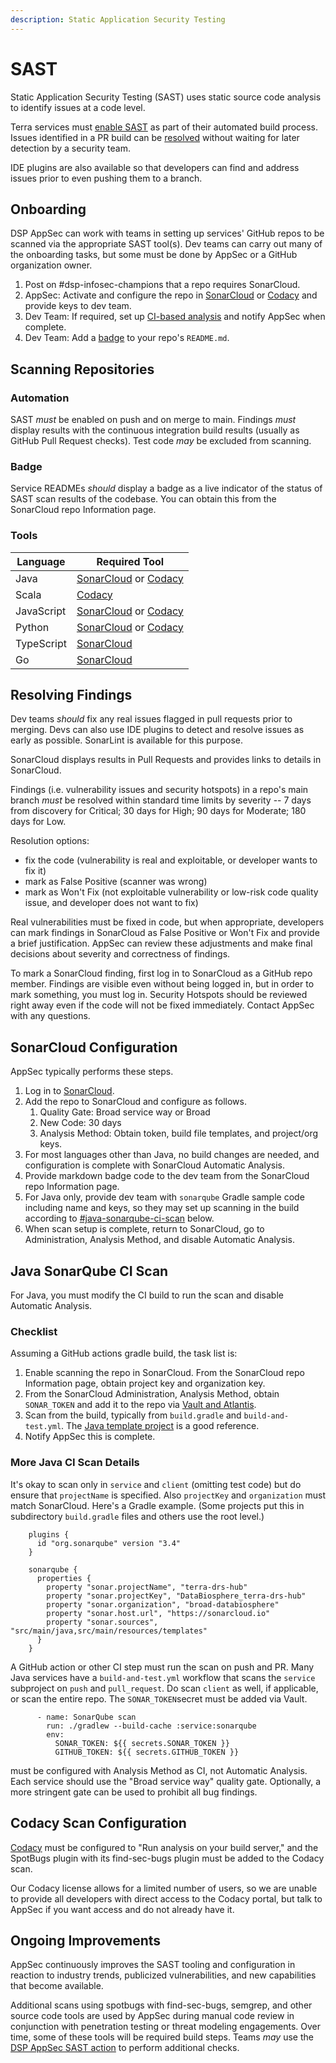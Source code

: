 ```yaml
---
description: Static Application Security Testing
---
```


# SAST

Static Application Security Testing (SAST) uses static source code analysis to identify issues at a code level.

Terra services must [enable SAST](sast-1.md#onboarding-sast-tools) as part of their automated build process. Issues identified in a PR build can be [resolved](sast-1.md#resolving-findings) without waiting for later detection by a security team.

IDE plugins are also available so that developers can find and address issues prior to even pushing them to a branch.

## **Onboarding**

DSP AppSec can work with teams in setting up services' GitHub repos to be scanned via the appropriate SAST tool(s). Dev teams can carry out many of the onboarding tasks, but some must be done by AppSec or a GitHub organization owner.

1. Post on #dsp-infosec-champions that a repo requires SonarCloud.
2. AppSec: Activate and configure the repo in [SonarCloud](sast-1.md#sonarcloud-configuration) or [Codacy](sast-1.md#codacy-scan-configuration) and provide keys to dev team.
3. Dev Team: If required, set up [CI-based analysis](sast-1.md#java-sonarqube-ci-scan) and notify AppSec when complete.
4. Dev Team: Add a [badge](sast-1.md#badge) to your repo's `README.md`.

## Scanning Repositories

### Automation

SAST _must_ be enabled on push and on merge to main. Findings _must_ display results with the continuous integration build results (usually as GitHub Pull Request checks). Test code _may_ be excluded from scanning.

### Badge

Service READMEs _should_ display a badge as a live indicator of the status of SAST scan results of the codebase. You can obtain this from the SonarCloud repo Information page.

### **Tools**

| Language   | Required Tool                                                                                     |
| ---------- | ------------------------------------------------------------------------------------------------- |
| Java       | [SonarCloud](sast-1.md#sonarcloud-configuration) or [Codacy](sast-1.md#codacy-scan-configuration) |
| Scala      | [Codacy](sast-1.md#codacy-scan-configuration)                                                     |
| JavaScript | [SonarCloud](sast-1.md#sonarcloud-configuration) or [Codacy](sast-1.md#codacy-scan-configuration) |
| Python     | [SonarCloud](sast-1.md#sonarcloud-configuration) or [Codacy](sast-1.md#codacy-scan-configuration) |
| TypeScript | [SonarCloud](sast-1.md#sonarcloud-configuration)                                                  |
| Go         | [SonarCloud](sast-1.md#sonarcloud-configuration)                                                  |

## **Resolving Findings**

Dev teams _should_ fix any real issues flagged in pull requests prior to merging. Devs can also use IDE plugins to detect and resolve issues as early as possible. SonarLint is available for this purpose.

SonarCloud displays results in Pull Requests and provides links to details in SonarCloud.&#x20;

Findings (i.e. vulnerability issues and security hotspots) in a repo's main branch _must_ be resolved within standard time limits by severity -- 7 days from discovery for Critical; 30 days for High; 90 days for Moderate; 180 days for Low.

Resolution options:

* fix the code (vulnerability is real and exploitable, or developer wants to fix it)
* mark as False Positive (scanner was wrong)
* mark as Won't Fix (not exploitable vulnerability or low-risk code quality issue, and developer does not want to fix)

Real vulnerabilities must be fixed in code, but when appropriate, developers can mark findings in SonarCloud as False Positive or Won't Fix and provide a brief justification. AppSec can review these adjustments and make final decisions about severity and correctness of findings.

To mark a SonarCloud finding, first log in to SonarCloud as a GitHub repo member. Findings are visible even without being logged in, but in order to mark something, you must log in. Security Hotspots should be reviewed right away even if the code will not be fixed immediately. Contact AppSec with any questions.

## **SonarCloud Configuration**

AppSec typically performs these steps.

1. Log in to [SonarCloud](https://sonarcloud.io).
2. Add the repo to SonarCloud and configure as follows.
   1. Quality Gate: Broad service way or Broad&#x20;
   2. New Code: 30 days
   3. Analysis Method: Obtain token, build file templates, and project/org keys.
3. For most languages other than Java, no build changes are needed, and configuration is complete with SonarCloud Automatic Analysis.&#x20;
4. Provide markdown badge code to the dev team from the SonarCloud repo Information page.
5. For Java only, provide dev team with `sonarqube` Gradle sample code including name and keys, so they may set up scanning in the build according to [#java-sonarqube-ci-scan](sast-1.md#java-sonarqube-ci-scan "mention") below.&#x20;
6. When scan setup is complete, return to SonarCloud, go to Administration, Analysis Method, and disable Automatic Analysis.

## Java SonarQube CI Scan

For Java, you must modify the CI build to run the scan and disable Automatic Analysis.&#x20;

### Checklist

Assuming a GitHub actions gradle build, the task list is:

1. Enable scanning the repo in SonarCloud. From the SonarCloud repo Information page, obtain project key and organization key.
2. From the SonarCloud Administration, Analysis Method, obtain `SONAR_TOKEN` and add it to the repo via [Vault and Atlantis](https://docs.google.com/document/d/1JbjV4xjAlSOuZY-2bInatl4av3M-y\_LmHQkLYyISYns).
3. Scan from the build, typically from `build.gradle` and `build-and-test.yml`. The [Java template project](https://github.com/DataBiosphere/terra-java-project-template) is a good reference.
4. Notify AppSec this is complete.

### **More Java CI Scan Details**

It's okay to scan only in `service` and `client` (omitting test code) but do ensure that `projectName` is specified. Also `projectKey` and `organization` must match SonarCloud. Here's a Gradle example. (Some projects put this in subdirectory `build.gradle` files and others use the root level.)

```clike
    plugins {
      id "org.sonarqube" version "3.4"
    }

    sonarqube {
      properties {
        property "sonar.projectName", "terra-drs-hub"
        property "sonar.projectKey", "DataBiosphere_terra-drs-hub"
        property "sonar.organization", "broad-databiosphere"
        property "sonar.host.url", "https://sonarcloud.io"
        property "sonar.sources", "src/main/java,src/main/resources/templates"
      }
    }
```

A GitHub action or other CI step must run the scan on push and PR. Many Java services have a `build-and-test.yml` workflow that scans the `service` subproject on `push` and `pull_request`. Do scan `client` as well, if applicable, or scan the entire repo. The `SONAR_TOKEN`secret must be added via Vault.

```
      - name: SonarQube scan
        run: ./gradlew --build-cache :service:sonarqube
        env:
          SONAR_TOKEN: ${{ secrets.SONAR_TOKEN }}
          GITHUB_TOKEN: ${{ secrets.GITHUB_TOKEN }}
```

must be configured with Analysis Method as CI, not Automatic Analysis. Each service should use the "Broad service way" quality gate. Optionally, a more stringent gate can be used to prohibit all bug findings.

## **Codacy Scan Configuration**

[Codacy](https://app.codacy.com) must be configured to "Run analysis on your build server," and the SpotBugs plugin with its find-sec-bugs plugin must be added to the Codacy scan.

Our Codacy license allows for a limited number of users, so we are unable to provide all developers with direct access to the Codacy portal, but talk to AppSec if you want access and do not already have it.

## **Ongoing Improvements**

AppSec continuously improves the SAST tooling and configuration in reaction to industry trends, publicized vulnerabilities, and new capabilities that become available.

Additional scans using spotbugs with find-sec-bugs, semgrep, and other source code tools are used by AppSec during manual code review in conjunction with penetration testing or threat modeling engagements. Over time, some of these tools will be required build steps. Teams _may_ use the [DSP AppSec SAST action](https://github.com/broadinstitute/dsp-appsec-sast) to perform additional checks.
